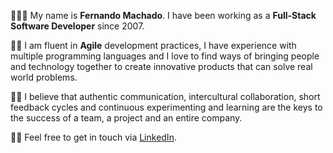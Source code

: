 🧑🏽‍💻 My name is **Fernando Machado**. I have been working as a **Full-Stack Software Developer** since 2007.

🤲🏽 I am fluent in **Agile** development practices, I have experience with multiple programming languages and I love to find ways of bringing people and technology together to create innovative products that can solve real world problems.

🙌🏽 I believe that authentic communication, intercultural collaboration, short feedback cycles and continuous experimenting and learning are the keys to the success of a team, a project and an entire company.

🫶🏽 Feel free to get in touch via [LinkedIn](https://www.linkedin.com/in/fernandomachado90/).
